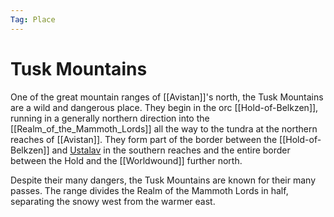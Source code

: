 ```yaml
---
Tag: Place
---
```

# Tusk Mountains
One of the great mountain ranges of [[Avistan]]'s north, the Tusk Mountains are a wild and dangerous place. They begin in the orc [[Hold-of-Belkzen]], running in a generally northern direction into the [[Realm_of_the_Mammoth_Lords]] all the way to the tundra at the northern reaches of [[Avistan]]. They form part of the border between the [[Hold-of-Belkzen]] and [Ustalav](https://pathfinderwiki.com/wiki/Ustalav) in the southern reaches and the entire border between the Hold and the [[Worldwound]] further north.

Despite their many dangers, the Tusk Mountains are known for their many passes. The range divides the Realm of the Mammoth Lords in half, separating the snowy west from the warmer east. 